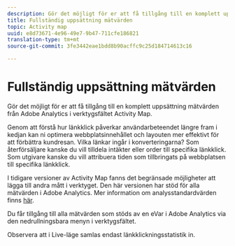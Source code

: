 ```yaml
---
description: Gör det möjligt för er att få tillgång till en komplett uppsättning mätvärden från Adobe Analytics i verktygsfältet Activity Map.
title: Fullständig uppsättning mätvärden
topic: Activity map
uuid: e8d73671-4e96-49e7-9b47-711cfe186821
translation-type: tm+mt
source-git-commit: 3fe3442eae1bdd8b90acffc9c25d184714613c16

---
```



# Fullständig uppsättning mätvärden

Gör det möjligt för er att få tillgång till en komplett uppsättning mätvärden från Adobe Analytics i verktygsfältet Activity Map.

Genom att förstå hur länkklick påverkar användarbeteendet längre fram i kedjan kan ni optimera webbplatsinnehållet och layouten mer effektivt för att förbättra kundresan. Vilka länkar ingår i konverteringarna? Som återförsäljare kanske du vill tilldela intäkter eller order till specifika länkklick. Som utgivare kanske du vill attribuera tiden som tillbringats på webbplatsen till specifika länkklick.

I tidigare versioner av Activity Map fanns det begränsade möjligheter att lägga till andra mått i verktyget. Den här versionen har stöd för alla mätvärden i Adobe Analytics. Mer information om analysstandardvärden finns [här](https://docs.adobe.com/content/help/en/analytics/components/variables/metrics/metricslist.html).

Du får tillgång till alla mätvärden som stöds av en eVar i Adobe Analytics via den nedrullningsbara menyn i verktygsfältet.

Observera att i Live-läge samlas endast länkklickningsstatistik in.
